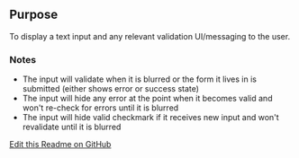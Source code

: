 ## Purpose
To display a text input and any relevant validation UI/messaging to the user.

### Notes
- The input will validate when it is blurred or the form it lives in is submitted (either shows error or success state)
- The input will hide any error at the point when it becomes valid and won't re-check for errors until it is blurred
- The input will hide valid checkmark if it receives new input and won't revalidate until it is blurred

[Edit this Readme on GitHub](https://github.com/wellcomecollection/wellcomecollection.org/edit/main/common/views/components/TextInput/README.md)

